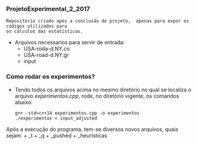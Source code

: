 ### ProjetoExperimental_2_2017
    Repositório criado após a conclusão do projeto,  apenas para expor os códigos utilizados para
    os cálculos das estatísticas.

+ Arquivos necessarios para servir de entrada:
    + USA-roda-d.NY.co
    + USA-road-d.NY.gr
    + input

### Como rodar os experimentos?
+ Tendo todos os arquivos acima no mesmo diretório
no qual se localiza o arquivo *experimentos.cpp*, 
rode, no diretório vigente, os comandos abaixo:
    ```
    g++ -std=c++14 experimentos.cpp -o experimentos
    ./experimentos < input_adjusted
    ```

Após a execução do programa, tem-se diversos novos
arquivos, quais sejam:
    + <?>_t
    + <?>_q
    + <?>_pushed
    + <?>_heuristicas
    
